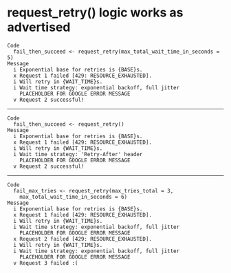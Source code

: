 # request_retry() logic works as advertised

    Code
      fail_then_succeed <- request_retry(max_total_wait_time_in_seconds = 5)
    Message
      i Exponential base for retries is {BASE}s.
      x Request 1 failed [429: RESOURCE_EXHAUSTED].
      i Will retry in {WAIT_TIME}s.
      i Wait time strategy: exponential backoff, full jitter
        PLACEHOLDER FOR GOOGLE ERROR MESSAGE
      v Request 2 successful!

---

    Code
      fail_then_succeed <- request_retry()
    Message
      i Exponential base for retries is {BASE}s.
      x Request 1 failed [429: RESOURCE_EXHAUSTED].
      i Will retry in {WAIT_TIME}s.
      i Wait time strategy: 'Retry-After' header
        PLACEHOLDER FOR GOOGLE ERROR MESSAGE
      v Request 2 successful!

---

    Code
      fail_max_tries <- request_retry(max_tries_total = 3,
        max_total_wait_time_in_seconds = 6)
    Message
      i Exponential base for retries is {BASE}s.
      x Request 1 failed [429: RESOURCE_EXHAUSTED].
      i Will retry in {WAIT_TIME}s.
      i Wait time strategy: exponential backoff, full jitter
        PLACEHOLDER FOR GOOGLE ERROR MESSAGE
      x Request 2 failed [429: RESOURCE_EXHAUSTED].
      i Will retry in {WAIT_TIME}s.
      i Wait time strategy: exponential backoff, full jitter
        PLACEHOLDER FOR GOOGLE ERROR MESSAGE
      v Request 3 failed :(

